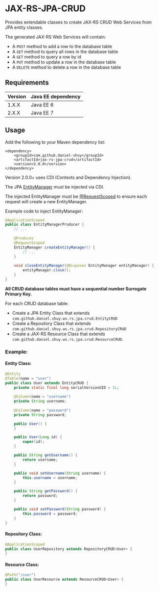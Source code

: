 # JAX-RS-JPA-CRUD
Provides extendable classes to create JAX-RS CRUD Web Services from JPA entity classes.

The generated JAX-RS Web Services will contain:
- A `POST` method to add a row to the database table
- A `GET` method to query all rows in the database table
- A `GET` method to query a row by id
- A `PUT` method to update a row in the database table
- A `DELETE` method to delete a row in the database table

## Requirements
| Version | Java EE dependency |
| ------- | ------------------ |
| 1.X.X | Java EE 6 |
| 2.X.X | Java EE 7 |

## Usage
Add the following to your Maven dependency list:
```
<dependency>
    <groupId>com.github.daniel-shuy</groupId>
    <artifactId>jax-rs-jpa-crud</artifactId>
    <version>2.0.0</version>
</dependency>
```

Version 2.0.0+ uses CDI (Contexts and Dependency Injection).

The JPA [EntityManager](docs.oracle.com/javaee/7/api/javax/persistence/EntityManager.html) must be injected via CDI.

The injected EntityManager must be [@RequestScoped](http://docs.oracle.com/javaee/7/api/javax/enterprise/context/RequestScoped.html) to ensure each request will create a new EntityManager.

Example code to inject EntityManager:
```java
@ApplicationScoped
public class EntityManagerProducer {
    // ...
    
    @Produces
    @RequestScoped
    EntityManager createEntityManager() {
        // ...
    }
    
    void closeEntityManager(@Disposes EntityManager entityManager) {
        entityManager.close();
    }
}
```

__All CRUD database tables must have a sequential number Surrogate Primary Key.__

For each CRUD database table:
- Create a JPA Entity Class that extends `com.github.daniel.shuy.ws.rs.jpa.crud.EntityCRUD`
- Create a Repository Class that extends `com.github.daniel.shuy.ws.rs.jpa.crud.RepositoryCRUD`
- Create a JAX-RS Resource Class that extends `com.github.daniel.shuy.ws.rs.jpa.crud.ResourceCRUD`.

### Example:
#### Entity Class:
```java
@Entity
@Table(name = "user")
public class User extends EntityCRUD {
    private static final long serialVersionUID = 1L;
    
    @Column(name = "username")
    private String username;
    
    @Column(name = "password")
    private String password;

    public User() {
    }

    public User(Long id) {
        super(id);
    }

    public String getUsername() {
        return username;
    }

    public void setUsername(String username) {
        this.username = username;
    }

    public String getPassword() {
        return password;
    }

    public void setPassword(String password) {
        this.password = password;
    }
}
```

#### Repository Class:
```java
@ApplicationScoped
public class UserRepository extends RepositoryCRUD<User> {
}
```

#### Resource Class:
```java
@Path("/user")
public class UserResource extends ResourceCRUD<User> {
}
```
